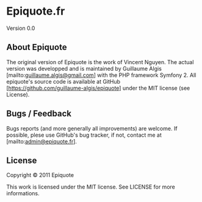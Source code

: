 Epiquote.fr
===========

Version 0.0

About Epiquote
--------------
The original version of Epiquote is the work of Vincent Nguyen.
The actual version was developped and is maintained by Guillaume Algis
[mailto:guillaume.algis@gmail.com] with the PHP framework Symfony 2.
All epiquote's source code is available at GitHub
[https://github.com/guillaume-algis/epiquote]
under the MIT license (see License).

Bugs / Feedback
---------------
Bugs reports (and more generally all improvements) are welcome. If possible,
plese use GitHub's bug tracker, if not, contact me at
[mailto:admin@epiquote.fr].

License
-------
Copyright © 2011 Epiquote

This work is licensed under the MIT license.
See LICENSE for more informations.